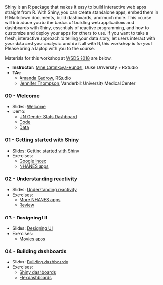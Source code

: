 Shiny is an R package that makes it easy to build interactive web apps straight 
from R. With Shiny, you can create standalone apps, embed them in R Markdown 
documents, build dashboards, and much more. This course will introduce you to 
the basics of building web applications and dashboards with Shiny, essentials of 
reactive programming, and how to customize and deploy your apps for others to use. 
If you want to take a fresh, interactive approach to telling your data story, let 
users interact with your data and your analysis, and do it all with R, this 
workshop is for you! Please bring a laptop with you to the course.

Materials for this workshop at [WSDS 2018](https://ww2.amstat.org/meetings/wsds/2018/) are below.

- **Instructor:** [Mine Çetinkaya-Rundel](http://mine-cr.com), Duke University + RStudio
- **TAs:**
    - [Amanda Gadrow](https://twitter.com/ajmcoqui?lang=en), RStudio 
    - [Jennifer Thompson](https://jenthompson.me/), Vanderbilt University Medical Center

### 00 - Welcome

- Slides: [Welcome](00-welcome/00-welcome.pdf)
- Demo: 
  - [UN Gender Stats Dashboard](https://gallery.shinyapps.io/un-women-dash/)
  - [Code](https://github.com/rstudio-education/shiny-wsds18/blob/master/00-welcome/un-women-dash.Rmd)
  - [Data](https://github.com/rstudio-education/shiny-wsds18/tree/master/00-welcome/data)

### 01 - Getting started with Shiny

- Slides: [Getting started with Shiny](01-shiny/01-shiny.pdf)
- Exercises:
  - [Google index](https://github.com/rstudio-education/shiny-wsds18/tree/master/01-shiny/goog-index)
  - [NHANES apps](https://github.com/rstudio-education/shiny-wsds18/tree/master/01-shiny/nhanes-apps)

### 02 - Understanding reactivity

- Slides: [Understanding reactivity](02-reactivity/02-reactivity.pdf)
- Exercises:
  - [More NHANES apps](https://github.com/rstudio-education/shiny-wsds18/tree/master/02-reactivity/nhanes-apps)
  - [Review](https://github.com/rstudio-education/shiny-wsds18/tree/master/02-reactivity/review)

### 03 - Designing UI

- Slides: [Designing UI](03-design-ui/03-design-ui.pdf)
- Exercises:
  - [Movies apps](https://github.com/rstudio-education/shiny-wsds18/tree/master/03-design-ui/movies-apps)

### 04 - Building dashboards

- Slides: [Building dashboards](04-dashboards/04-dashboards.pdf)
- Exercises:
  - [Shiny dashboards](https://github.com/rstudio-education/shiny-wsds18/tree/master/04-dashboards/dashboards)
  - [Flexdashboards](https://github.com/rstudio-education/shiny-wsds18/tree/master/04-dashboards/flexdashboards)
